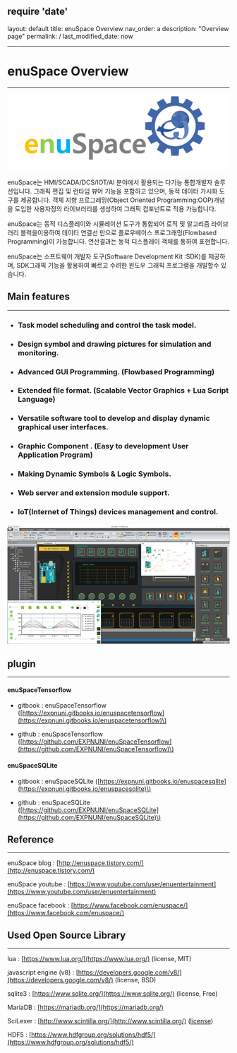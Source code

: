 require 'date'
---
layout: default
title: enuSpace Overview
nav_order: a
description: "Overview page"
permalink: /
last_modified_date: now

---

# enuSpace Overview

---

![](/assets/enuspace.png)

enuSpace는 HMI/SCADA/DCS/IOT/AI 분야에서 활용되는 다기능 통합개발자 솔루션입니다. 그래픽 편집 및 런타임 뷰어 기능을 포함하고 있으며, 동적 데이터 가시화 도구를 제공합니다. 객체 지향 프로그래밍\(Object Oriented Programming:OOP\)개념을 도입한 사용자정의 라이브러리를 생성하여 그래픽 컴포넌트로 적용 가능합니다.

enuSpace는 동적 디스플레이와 시뮬레이션 도구가 통합되어 로직 및 알고리즘 라이브러리 블럭을이용하여 데이터 연결선 만으로 플로우베이스 프로그래밍\(Flowbased Programming\)이 가능합니다. 연산결과는 동적 디스플레이 객체를 통하여 표현합니다.

enuSpace는 소프트웨어 개발자 도구\(Software Development Kit :SDK\)를 제공하며, SDK그래픽 기능을 활용하여 빠르고 수려한 윈도우 그래픽 프로그램을 개발할수 있습니다.

## Main features

---

* ### Task model scheduling and control the task model.
* ### Design symbol and drawing pictures for simulation and monitoring.
* ### Advanced GUI Programming. \(Flowbased Programming\)
* ### Extended file format. \(Scalable Vector Graphics + Lua Script Language\)
* ### Versatile software tool to develop and display dynamic graphical user interfaces.
* ### Graphic Component . \(Easy to development User Application Program\)
* ### Making Dynamic Symbols & Logic Symbols.
* ### Web server and extension module support.
* ### IoT\(Internet of Things\) devices management and control.

##### ![](/assets/enuspace_run.png)

## plugin

---

#### enuSpaceTensorflow

* gitbook : enuSpaceTensorflow \([https://expnuni.gitbooks.io/enuspacetensorflow](https://expnuni.gitbooks.io/enuspacetensorflow)\)

* github : enuSpaceTensorflow \([https://github.com/EXPNUNI/enuSpaceTensorflow](https://github.com/EXPNUNI/enuSpaceTensorflow)\)

#### enuSpaceSQLite

* gitbook : enuSpaceSQLite \([https://expnuni.gitbooks.io/enuspacesqlite](https://expnuni.gitbooks.io/enuspacesqlite)\)

* github : enuSpaceSQLite \([https://github.com/EXPNUNI/enuSpaceSQLite](https://github.com/EXPNUNI/enuSpaceSQLite)\)

## Reference

---

enuSpace blog : [http://enuspace.tistory.com/](http://enuspace.tistory.com/)

enuSpace youtube : [https://www.youtube.com/user/enuentertainment](https://www.youtube.com/user/enuentertainment)

enuSpace facebook : [https://www.facebook.com/enuspace/](https://www.facebook.com/enuspace/)

## Used Open Source Library

---

lua : [https://www.lua.org/](https://www.lua.org/) \(license, MIT\)

javascript engine \(v8\) : [https://developers.google.com/v8/](https://developers.google.com/v8/) \(license, BSD\)

sqlite3 : [https://www.sqlite.org/](https://www.sqlite.org/) \(license, Free\)

MariaDB : [https://mariadb.org/](https://mariadb.org/)

SciLexer : [http://www.scintilla.org/](http://www.scintilla.org/) \([license](http://www.scintilla.org/License.txt)\)

HDF5 : [https://www.hdfgroup.org/solutions/hdf5/](https://www.hdfgroup.org/solutions/hdf5/)

